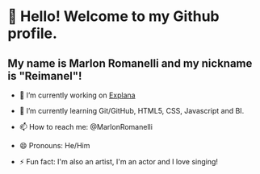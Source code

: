 # 👋 Hello! Welcome to my Github profile.
## My name is Marlon Romanelli and my nickname is "Reimanel"!

- 🔭 I’m currently working on [Explana](http://explana.org "Explana")
- 🌱 I’m currently learning Git/GitHub, HTML5, CSS, Javascript and BI.
- 📫 How to reach me: @MarlonRomanelli
- 😄 Pronouns: He/Him
- ⚡ Fun fact: I'm also an artist, I'm an actor and I love singing!

  <!--          
- 👯 I’m looking to collaborate on ...
- 🤔 I’m looking for help with ...
- 💬 Ask me about ...
  -->
